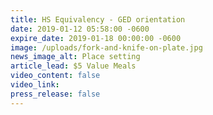 ```yaml
---
title: HS Equivalency - GED orientation
date: 2019-01-12 05:58:00 -0600
expire_date: 2019-01-18 00:00:00 -0600
image: /uploads/fork-and-knife-on-plate.jpg
news_image_alt: Place setting
article_lead: $5 Value Meals
video_content: false
video_link:
press_release: false
---
```

